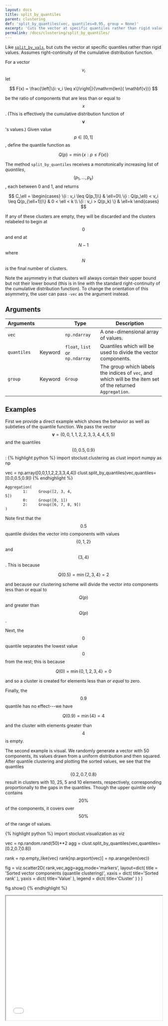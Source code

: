 ```yaml
---
layout: docs
title: split_by_quantiles
parent: clustering
def: 'split_by_quantiles(vec, quantiles=0.95, group = None)'
excerpt: 'Cuts the vector at specific quantiles rather than rigid values. Assumes right-continuity of the cumulative distribution function.'
permalink: /docs/clustering/split_by_quantiles/
---
```


Like [`split_by_vals`](/docs/clustering/split_by_vals), but cuts the vector at specific quantiles
rather than rigid values. Assumes right-continuity of the 
cumulative distribution function.

For a vector $$v_i$$ let

$$
F(x) = \frac{\left|\{i: v_i \leq x\}\right|}{\mathrm{len}( \mathbf{v})}
$$

be the ratio of components that are less than or equal to $$x$$. (This is
effectively the cumulative distribution function of $$\mathbf{v}$$'s values.)
Given value $$p\in [0,1]$$, define the quantile function as

$$
Q(p) = \min\{x:p\leq F(x)\}
$$

The method `split_by_quantiles` receives a monotonically increasing 
list of *quantiles*, $$(p_1,\dots,p_k)$$, each between 0 and 1, 
and returns

$$
    C_\ell = \begin{cases}
        \{i : v_i \leq Q(p_1)\} & \ell=0\\
        \{i : Q(p_\ell) < v_i \leq Q(p_{\ell+1})\} & 0 < \ell < k \\
        \{i : v_i > Q(p_k) \} & \ell=k
    \end{cases}
$$

If any of these clusters are empty, they will be discarded
and the clusters relabeled to begin at $$0$$ and end at $$N-1$$
where $$N$$ is the final number of clusters.

Note the asymmetry in that clusters will always contain their upper bound
but not their lower bound (this is in line with the standard
right-continuity of the cumulative distribution function).
To change the orientation of this asymmetry, the user
can pass `-vec` as the argument instead.


## Arguments

| Arguments |  | Type | Description |
| --- | --- | --- | --- |
| `vec` | | `np.ndarray` | A one-dimensional array of values.|
| `quantiles` | Keyword | `float`, `list` or `np.ndarray` | Quantiles which will be used to divide the vector components.|
| `group` | Keyword | `Group` | The group which labels the indices of `vec`, and which will be the item set of the returned `Aggregation`. |

## Examples

First we provide a direct example which shows the
behavior as well as subtleties of the quantile function.
We pass the vector $$\mathbf{v} = (0,0,1,1,2,2,3,3,4,4,5,5)$$
and the quantiles $$\{0,0.5,0.9\}$$:
{% highlight python %}
import stoclust.clustering as clust
import numpy as np

vec = np.array([0,0,1,1,2,2,3,3,4,4])
clust.split_by_quantiles(vec,quantiles=[0.0,0.5,0.9])
{% endhighlight %}

<code>Aggregation(</code><br>
<code>&nbsp;&nbsp;&nbsp;&nbsp;&nbsp;&nbsp;&nbsp;&nbsp;1:&nbsp;&nbsp;&nbsp;&nbsp;&nbsp;Group([2, 3, 4, 5])</code><br>
<code>&nbsp;&nbsp;&nbsp;&nbsp;&nbsp;&nbsp;&nbsp;&nbsp;0:&nbsp;&nbsp;&nbsp;&nbsp;&nbsp;Group([0, 1])</code><br>
<code>&nbsp;&nbsp;&nbsp;&nbsp;&nbsp;&nbsp;&nbsp;&nbsp;2:&nbsp;&nbsp;&nbsp;&nbsp;&nbsp;Group([6, 7, 8, 9])</code><br>
<code>)</code><br>

Note first that the $$0.5$$ quantile divides the vector into components
with values $$\{0,1,2\}$$ and $$\{3,4\}$$. This is because

$$ 
Q(0.5) = \min\{2,3,4\} = 2
$$

and because our clustering scheme will divide the vector
into components less than or equal to $$Q(p)$$ and greater than $$Q(p)$$.

Next, the $$0$$ quantile
separates the lowest value $$0$$ from the rest; 
this is because

$$ 
Q(0) = \min\{0,1,2,3,4\} = 0
$$

and so a cluster is created for elements less than *or equal* to zero.

Finally, the $$0.9$$ quantile
has no effect---we have

$$ 
Q(0.9) = \min\{4\} = 4
$$

and the cluster with elements greater than $$4$$
is empty.

The second example is visual. We randomly generate
a vector with 50 components, its values drawn from a uniform 
distribution and then squared. After quantile clustering
and plotting the sorted values, we see that 
the quantiles $$\{0.2,0.7,0.8\}$$ result in clusters with
10, 25, 5 and 10 elements, respectively, corresponding
proportionally to the gaps in the quantiles. 
Though the upper quintile only contains $$20\%$$ of the
components, it covers over $$50\%$$ of the range of values.

{% highlight python %}
import stoclust.visualization as viz

vec = np.random.rand(50)**2
agg = clust.split_by_quantiles(vec,quantiles=[0.2,0.7,0.8])

rank = np.empty_like(vec)
rank[np.argsort(vec)] = np.arange(len(vec))

fig = viz.scatter2D(
    rank,vec,agg=agg,mode='markers',
    layout=dict(
        title = 'Sorted vector components (quantile clustering)',
        xaxis = dict(
            title='Sorted rank'
        ),
        yaxis = dict(
            title='Value'
        ),
        legend = dict(
            title='Cluster'
        )
    )
)

fig.show()
{% endhighlight %}
<iframe
  src="/stoclust/assets/html/clustering/split_by_quantiles.html"
  style="width:100%; height:400px;"
></iframe>